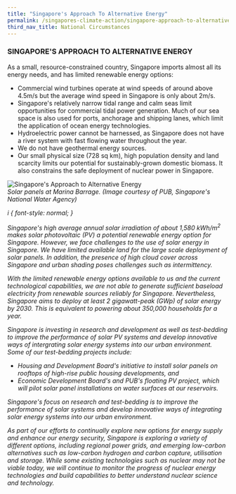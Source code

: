 ```yaml
---
title: "Singapore's Approach To Alternative Energy"
permalink: /singapores-climate-action/singapore-approach-to-alternative-energy/
third_nav_title: National Circumstances
---
```


### SINGAPORE'S APPROACH TO ALTERNATIVE ENERGY

As a small, resource-constrained country, Singapore imports almost all its energy needs, and has limited renewable energy options:

* Commercial wind turbines operate at wind speeds of around above 4.5m/s but the average wind speed in Singapore   is only about 2m/s.  
* Singapore's relatively narrow tidal range and calm seas limit opportunities for commercial tidal power   generation. Much of our sea space is also used for ports, anchorage and shipping lanes, which limit the application of ocean energy technologies.  
* Hydroelectric power cannot be harnessed, as Singapore does not have a river system with fast flowing water throughout the year.  
* We do not have geothermal energy sources.  
* Our small physical size (728 sq km), high population density and land scarcity limits our potential for sustainably-grown domestic biomass. It also constrains the safe deployment of nuclear power in Singapore.

![Singapore's Approach to Alternative Energy](/images/singapores-approach-to-alternative-energy.jpg "Singapore's Approach to Alternative Energy")  
<i>Solar panels at Marina Barrage. (Image courtesy of PUB, Singapore's National Water Agency)
  
 i {
  font-style: normal;
}

Singapore's high average annual solar irradiation of about 1,580 kWh/m<sup>2</sup> makes solar photovoltaic (PV) a potential renewable energy option for Singapore. However, we face challenges to the use of solar energy in Singapore. We have limited available land for the large scale deployment of solar panels. In addition, the presence of high cloud cover across Singapore and urban shading poses challenges such as intermittency.

With the limited renewable energy options available to us and the current technological capabilities, we are not able to generate sufficient baseload electricity from renewable sources reliably for Singapore. Nevertheless, Singapore aims to deploy at least 2 gigawatt-peak (GWp) of solar energy by 2030. This is equivalent to powering about 350,000 households for a year. 

Singapore is investing in research and development as well as test-bedding to improve the performance of solar PV systems and develop innovative ways of intergrating solar energy systems into our urban environment. Some of our test-bedding projects include:

* Housing and Development Board's initiative to install solar panels on rooftops of high-rise public housing developments, and  
* Economic Development Board's and PUB's floating PV project, which will pilot solar panel installations on water surfaces at our reservoirs.

Singapore's focus on research and test-bedding is to improve the performance of solar systems and develop innovative ways of integrating solar energy systems into our urban environment.

As part of our efforts to continually explore new options for energy supply and enhance our energy security, Singapore is exploring a variety of different options, including regional power grids, and emerging low-carbon alternatives such as low-carbon hydrogen and carbon capture, utilisation and storage. While some existing technologies such as nuclear may not be viable today, we will continue to monitor the progress of nuclear energy technologies and build capabilities to better understand nuclear science and technology.
